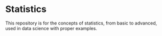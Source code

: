 # Statistics
This repository is for the concepts of statistics, from basic to advanced, used in data science with proper examples.
